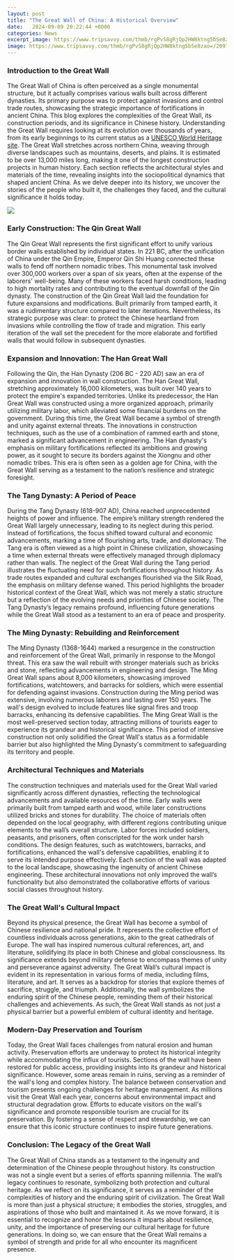 ```yaml
---
layout: post
title: "The Great Wall of China: A Historical Overview"
date:   2024-09-09 20:22:44 +0000
categories: News
excerpt_image: https://www.tripsavvy.com/thmb/rgPvS8gRjQp2HW8ktng5bSe8zao=/2097x1429/filters:fill(auto,1)/GettyImages-1058859096-cea88342b91b482bb17255584d791c16.jpg
image: https://www.tripsavvy.com/thmb/rgPvS8gRjQp2HW8ktng5bSe8zao=/2097x1429/filters:fill(auto,1)/GettyImages-1058859096-cea88342b91b482bb17255584d791c16.jpg
---
```


### Introduction to the Great Wall
The Great Wall of China is often perceived as a single monumental structure, but it actually comprises various walls built across different dynasties. Its primary purpose was to protect against invasions and control trade routes, showcasing the strategic importance of fortifications in ancient China. This blog explores the complexities of the Great Wall, its construction periods, and its significance in Chinese history. Understanding the Great Wall requires looking at its evolution over thousands of years, from its early beginnings to its current status as a [UNESCO World Heritage site](https://fr.edu.vn/en/World_Heritage_Site).
The Great Wall stretches across northern China, weaving through diverse landscapes such as mountains, deserts, and plains. It is estimated to be over 13,000 miles long, making it one of the longest construction projects in human history. Each section reflects the architectural styles and materials of the time, revealing insights into the sociopolitical dynamics that shaped ancient China. As we delve deeper into its history, we uncover the stories of the people who built it, the challenges they faced, and the cultural significance it holds today.

![](https://www.tripsavvy.com/thmb/rgPvS8gRjQp2HW8ktng5bSe8zao=/2097x1429/filters:fill(auto,1)/GettyImages-1058859096-cea88342b91b482bb17255584d791c16.jpg)
### Early Construction: The Qin Great Wall
The Qin Great Wall represents the first significant effort to unify various border walls established by individual states. In 221 BC, after the unification of China under the Qin Empire, Emperor Qin Shi Huang connected these walls to fend off northern nomadic tribes. This monumental task involved over 300,000 workers over a span of six years, often at the expense of the laborers' well-being. Many of these workers faced harsh conditions, leading to high mortality rates and contributing to the eventual downfall of the Qin dynasty.
The construction of the Qin Great Wall laid the foundation for future expansions and modifications. Built primarily from tamped earth, it was a rudimentary structure compared to later iterations. Nevertheless, its strategic purpose was clear: to protect the Chinese heartland from invasions while controlling the flow of trade and migration. This early iteration of the wall set the precedent for the more elaborate and fortified walls that would follow in subsequent dynasties.
### Expansion and Innovation: The Han Great Wall
Following the Qin, the Han Dynasty (206 BC - 220 AD) saw an era of expansion and innovation in wall construction. The Han Great Wall, stretching approximately 16,000 kilometers, was built over 140 years to protect the empire's expanded territories. Unlike its predecessor, the Han Great Wall was constructed using a more organized approach, primarily utilizing military labor, which alleviated some financial burdens on the government.
During this time, the Great Wall became a symbol of strength and unity against external threats. The innovations in construction techniques, such as the use of a combination of rammed earth and stone, marked a significant advancement in engineering. The Han dynasty's emphasis on military fortifications reflected its ambitions and growing power, as it sought to secure its borders against the Xiongnu and other nomadic tribes. This era is often seen as a golden age for China, with the Great Wall serving as a testament to the nation’s resilience and strategic foresight.
### The Tang Dynasty: A Period of Peace
During the Tang Dynasty (618-907 AD), China reached unprecedented heights of power and influence. The empire’s military strength rendered the Great Wall largely unnecessary, leading to its neglect during this period. Instead of fortifications, the focus shifted toward cultural and economic advancements, marking a time of flourishing arts, trade, and diplomacy. The Tang era is often viewed as a high point in Chinese civilization, showcasing a time when external threats were effectively managed through diplomacy rather than walls.
The neglect of the Great Wall during the Tang period illustrates the fluctuating need for such fortifications throughout history. As trade routes expanded and cultural exchanges flourished via the Silk Road, the emphasis on military defense waned. This period highlights the broader historical context of the Great Wall, which was not merely a static structure but a reflection of the evolving needs and priorities of Chinese society. The Tang Dynasty’s legacy remains profound, influencing future generations while the Great Wall stood as a testament to an era of peace and prosperity.
### The Ming Dynasty: Rebuilding and Reinforcement
The Ming Dynasty (1368-1644) marked a resurgence in the construction and reinforcement of the Great Wall, primarily in response to the Mongol threat. This era saw the wall rebuilt with stronger materials such as bricks and stone, reflecting advancements in engineering and design. The Ming Great Wall spans about 8,000 kilometers, showcasing improved fortifications, watchtowers, and barracks for soldiers, which were essential for defending against invasions.
Construction during the Ming period was extensive, involving numerous laborers and lasting over 150 years. The wall's design evolved to include features like signal fires and troop barracks, enhancing its defensive capabilities. The Ming Great Wall is the most well-preserved section today, attracting millions of tourists eager to experience its grandeur and historical significance. This period of intensive construction not only solidified the Great Wall's status as a formidable barrier but also highlighted the Ming Dynasty's commitment to safeguarding its territory and people.
### Architectural Techniques and Materials
The construction techniques and materials used for the Great Wall varied significantly across different dynasties, reflecting the technological advancements and available resources of the time. Early walls were primarily built from tamped earth and wood, while later constructions utilized bricks and stones for durability. The choice of materials often depended on the local geography, with different regions contributing unique elements to the wall’s overall structure.
Labor forces included soldiers, peasants, and prisoners, often conscripted for the work under harsh conditions. The design features, such as watchtowers, barracks, and fortifications, enhanced the wall's defensive capabilities, enabling it to serve its intended purpose effectively. Each section of the wall was adapted to the local landscape, showcasing the ingenuity of ancient Chinese engineering. These architectural innovations not only improved the wall’s functionality but also demonstrated the collaborative efforts of various social classes throughout history.
### The Great Wall's Cultural Impact
Beyond its physical presence, the Great Wall has become a symbol of Chinese resilience and national pride. It represents the collective effort of countless individuals across generations, akin to the great cathedrals of Europe. The wall has inspired numerous cultural references, art, and literature, solidifying its place in both Chinese and global consciousness. Its significance extends beyond military defense to encompass themes of unity and perseverance against adversity.
The Great Wall’s cultural impact is evident in its representation in various forms of media, including films, literature, and art. It serves as a backdrop for stories that explore themes of sacrifice, struggle, and triumph. Additionally, the wall symbolizes the enduring spirit of the Chinese people, reminding them of their historical challenges and achievements. As such, the Great Wall stands as not just a physical barrier but a powerful emblem of cultural identity and heritage.
### Modern-Day Preservation and Tourism
Today, the Great Wall faces challenges from natural erosion and human activity. Preservation efforts are underway to protect its historical integrity while accommodating the influx of tourists. Sections of the wall have been restored for public access, providing insights into its grandeur and historical significance. However, some areas remain in ruins, serving as a reminder of the wall's long and complex history.
The balance between conservation and tourism presents ongoing challenges for heritage management. As millions visit the Great Wall each year, concerns about environmental impact and structural degradation grow. Efforts to educate visitors on the wall's significance and promote responsible tourism are crucial for its preservation. By fostering a sense of respect and stewardship, we can ensure that this iconic structure continues to inspire future generations.
### Conclusion: The Legacy of the Great Wall
The Great Wall of China stands as a testament to the ingenuity and determination of the Chinese people throughout history. Its construction was not a single event but a series of efforts spanning millennia. The wall’s legacy continues to resonate, symbolizing both protection and cultural heritage. As we reflect on its significance, it serves as a reminder of the complexities of history and the enduring spirit of civilization.
The Great Wall is more than just a physical structure; it embodies the stories, struggles, and aspirations of those who built and maintained it. As we move forward, it is essential to recognize and honor the lessons it imparts about resilience, unity, and the importance of preserving our cultural heritage for future generations. In doing so, we can ensure that the Great Wall remains a symbol of strength and pride for all who encounter its magnificent presence.